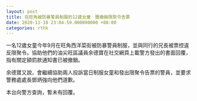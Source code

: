 ```yaml
---
layout: post
title: 在旺角被防暴警員制服的12歲女童　獲撤銷限聚令告票
date: 2020-11-18 23:04:59.000000000 +08:00
categories: rthk
---
```


一名12歲女童今年9月在旺角西洋菜街被防暴警員制服，並與同行的兄長被票控違反限聚令。協助他們的油尖旺區議員余德寶在社交網頁上載警方發出的書面回覆，指有關定額罰款通知書已被撤銷。

余德寶又說，會繼續協助兩人投訴當日制服女童和發出限聚令告票的警員，並要求警務處處長鄧炳強向他們道歉。

本台向警方查詢，暫未有回覆。
